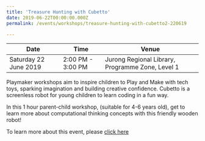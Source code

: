 ```yaml
---
title: 'Treasure Hunting with Cubetto'
date: 2019-06-22T00:00:00.000Z
permalink: /events/workshops/treasure-hunting-with-cubetto2-220619

---
```



| Date | Time | Venue |
|--------|---|---|
| Saturday 22 June 2019 | 2:00 PM - 3:00 PM | Jurong Regional Library, Programme Zone, Level 1 |

Playmaker workshops aim to inspire children to Play and Make with tech toys, sparking imagination and building creative confidence. Cubetto is a screenless robot for young children to learn coding in a fun way.

In this 1 hour parent-child workshop, (suitable for 4-6 years old), get to learn more about computational thinking concepts with this friendly wooden robot!

To learn more about this event, please <a href="https://www.nlb.gov.sg/golibrary2/e/playmaker-learning-with-tech-toys-for-kids-78414595" target="_blank">click here</a>
